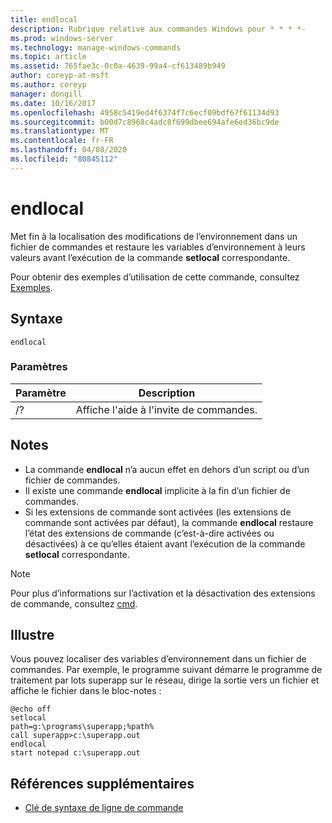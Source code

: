 ```yaml
---
title: endlocal
description: Rubrique relative aux commandes Windows pour * * * *-
ms.prod: windows-server
ms.technology: manage-windows-commands
ms.topic: article
ms.assetid: 765fae3c-0c0a-4639-99a4-cf613489b949
author: coreyp-at-msft
ms.author: coreyp
manager: dongill
ms.date: 10/16/2017
ms.openlocfilehash: 4958c5419ed4f6374f7c6ecf09bdf67f61134d93
ms.sourcegitcommit: b00d7c8968c4adc8f699dbee694afe6ed36bc9de
ms.translationtype: MT
ms.contentlocale: fr-FR
ms.lasthandoff: 04/08/2020
ms.locfileid: "80845112"
---
```

# <a name="endlocal"></a>endlocal



Met fin à la localisation des modifications de l’environnement dans un fichier de commandes et restaure les variables d’environnement à leurs valeurs avant l’exécution de la commande **setlocal** correspondante.

Pour obtenir des exemples d’utilisation de cette commande, consultez [Exemples](#BKMK_examples).

## <a name="syntax"></a>Syntaxe

```
endlocal
```

### <a name="parameters"></a>Paramètres

|Paramètre|Description|
|---------|-----------|
|/?|Affiche l'aide à l'invite de commandes.|

## <a name="remarks"></a>Notes

-   La commande **endlocal** n’a aucun effet en dehors d’un script ou d’un fichier de commandes.
-   Il existe une commande **endlocal** implicite à la fin d’un fichier de commandes.
-   Si les extensions de commande sont activées (les extensions de commande sont activées par défaut), la commande **endlocal** restaure l’état des extensions de commande (c’est-à-dire activées ou désactivées) à ce qu’elles étaient avant l’exécution de la commande **setlocal** correspondante.

> [!NOTE]
> Pour plus d’informations sur l’activation et la désactivation des extensions de commande, consultez [cmd](cmd.md).

## <a name="examples"></a><a name=BKMK_examples></a>Illustre

Vous pouvez localiser des variables d’environnement dans un fichier de commandes. Par exemple, le programme suivant démarre le programme de traitement par lots superapp sur le réseau, dirige la sortie vers un fichier et affiche le fichier dans le bloc-notes :
```
@echo off
setlocal
path=g:\programs\superapp;%path%
call superapp>c:\superapp.out
endlocal
start notepad c:\superapp.out
```

## <a name="additional-references"></a>Références supplémentaires

- [Clé de syntaxe de ligne de commande](command-line-syntax-key.md)